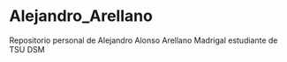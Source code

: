 # Alejandro_Arellano
Repositorio personal de Alejandro Alonso Arellano Madrigal estudiante de TSU DSM

